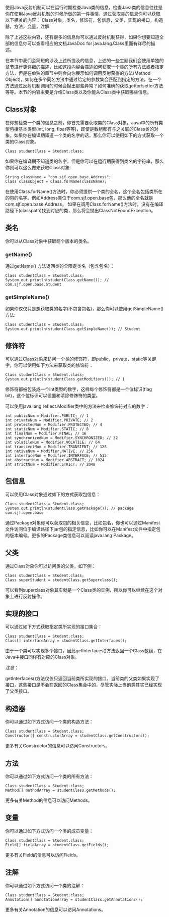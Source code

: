 使用Java反射机制可以在运行时期检查Java类的信息，检查Java类的信息往往是你在使用Java反射机制的时候所做的第一件事情，通过获取类的信息你可以获取以下相关的内容：
Class对象，类名，修饰符，包信息，父类，实现的接口，构造器，方法，变量，注解

除了上述这些内容，还有很多的信息你可以通过反射机制获得，如果你想要知道全部的信息你可以查看相应的文档JavaDoc for java.lang.Class里面有详尽的描述。

在本节中我们会简短的涉及上述所提及的信息，上述的一些主题我们会使用单独的章节进行更详细的描述，比如这段内容会描述如何获取一个类的所有方法或者指定方法，但是在单独的章节中则会向你展示如何调用反射获得的方法(Method Object)，如何在多个同名方法中通过给定的参数集合匹配到指定的方法，在一个方法通过反射机制调用的时候会抛出那些异常？如何准确的获取getter/setter方法等等。本节的内容主要是介绍Class类以及你能从Class类中获取哪些信息。

## Class对象

在你想检查一个类的信息之前，你首先需要获取类的Class对象。Java中的所有类型包括基本类型(int, long, float等等)，即使是数组都有与之关联的Class类的对象。如果你在编译期知道一个类的名字的话，那么你可以使用如下的方式获取一个类的Class对象。

```
Class studentClass = Student.class;
```

如果你在编译期不知道类的名字，但是你可以在运行期获得到类名的字符串，那么你则可以这么做来获取Class对象:

```
String className = "com.sjf.open.base.Address";
Class classObject = Class.forName(className);
```
在使用Class.forName()方法时，你必须提供一个类的全名，这个全名包括类所在的包的名字。例如Address类位于com.sjf.open.base包，那么他的全名就是com.sjf.open.base.Address。
如果在调用Class.forName()方法时，没有在编译路径下(classpath)找到对应的类，那么将会抛出ClassNotFoundException。

## 类名


你可以从Class对象中获取两个版本的类名。

### getName()

通过getName() 方法返回类的全限定类名（包含包名）：

```
Class studentClass = Student.class;
System.out.println(studentClass.getName()); // com.sjf.open.base.Student
```

### getSimpleName()
如果你仅仅只是想获取类的名字(不包含包名)，那么你可以使用getSimpleName()方法:

```
Class studentClass = Student.class;
System.out.println(studentClass.getSimpleName()); // Student
```

## 修饰符

可以通过Class对象来访问一个类的修饰符，即public，private，static等关键字，你可以使用如下方法来获取类的修饰符：

```
Class studentClass = Student.class;
System.out.println(studentClass.getModifiers()); // 1
```

修饰符都被包装成一个int类型的数字，这样每个修饰符都是一个位标识(flag bit)，这个位标识可以设置和清除修饰符的类型。

可以使用java.lang.reflect.Modifier类中的方法来检查修饰符对应的数字：

```
int publicNum = Modifier.PUBLIC; // 1
int privateNum = Modifier.PRIVATE; // 2
int protectedNum = Modifier.PROTECTED; // 4
int staticNum = Modifier.STATIC; // 8
int finalNum = Modifier.FINAL; // 16
int synchronizedNum = Modifier.SYNCHRONIZED; // 32
int volatileNum = Modifier.VOLATILE; // 64
int transientNum = Modifier.TRANSIENT; // 128
int nativeNum = Modifier.NATIVE; // 256
int interfaceNum = Modifier.INTERFACE; // 512
int abstractNum = Modifier.ABSTRACT; // 1024
int strictNum = Modifier.STRICT; // 2048
```
## 包信息


可以使用Class对象通过如下的方式获取包信息：
```
Class studentClass = Student.class;
System.out.println(studentClass.getPackage()); // package com.sjf.open.base
```
通过Package对象你可以获取包的相关信息，比如包名，你也可以通过Manifest文件访问位于编译路径下jar包的指定信息，比如你可以在Manifest文件中指定包的版本编号。更多的Package类信息可以阅读java.lang.Package。

## 父类


通过Class对象你可以访问类的父类，如下例：
```
Class studentClass = Student.class;
Class superStudent = studentClass.getSuperclass();
```
可以看到superclass对象其实就是一个Class类的实例，所以你可以继续在这个对象上进行反射操作。
## 实现的接口


可以通过如下方式获取指定类所实现的接口集合：
```
Class studentClass = Student.class;
Class[] interfaceArray = studentClass.getInterfaces();
```
由于一个类可以实现多个接口，因此getInterfaces()方法返回一个Class数组，在Java中接口同样有对应的Class对象。

*注意*：

getInterfaces()方法仅仅只返回当前类所实现的接口。当前类的父类如果实现了接口，这些接口是不会在返回的Class集合中的，尽管实际上当前类其实已经实现了父类接口。

## 构造器


你可以通过如下方式访问一个类的构造方法：
```
Class studentClass = Student.class;
Constructor[] constructorArray = studentClass.getConstructors();
```
更多有关Constructor的信息可以访问Constructors。
## 方法
你可以通过如下方式访问一个类的所有方法：
```
Class studentClass = Student.class;
Method[] methodArray = studentClass.getMethods();
```
更多有关Method的信息可以访问Methods。
## 变量


你可以通过如下方式访问一个类的成员变量：
```
Class studentClass = Student.class;
Field[] fieldArray = studentClass.getFields();
```
更多有关Field的信息可以访问Fields。
## 注解


你可以通过如下方式访问一个类的注解：
```
Class studentClass = Student.class;
Annotation[] annotationArray = studentClass.getAnnotations();
```
更多有关Annotation的信息可以访问Annotations。






















